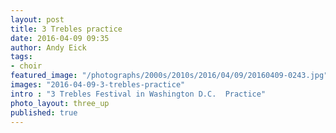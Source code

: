 ```yaml
---
layout: post
title: 3 Trebles practice
date: 2016-04-09 09:35
author: Andy Eick
tags:
- choir
featured_image: "/photographs/2000s/2010s/2016/04/09/20160409-0243.jpg"
images: "2016-04-09-3-trebles-practice"
intro : "3 Trebles Festival in Washington D.C.  Practice"
photo_layout: three_up
published: true
---
```

